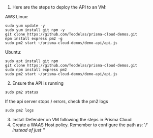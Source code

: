 1. Here are the steps to deploy the API to an VM:

AWS Linux:
```
sudo yum update -y
sudo yum install git npm -y
git clone https://github.com/Teodelas/prisma-cloud-demos.git
npm install express pm2 -g
sudo pm2 start ~/prisma-cloud-demos/demo-api/api.js
```

Ubuntu:
```
sudo apt install git npm
git clone https://github.com/Teodelas/prisma-cloud-demos.git
sudo npm install express pm2
sudo pm2 start ~/prisma-cloud-demos/demo-api/api.js
```
2. Ensure the API is running
```
sudo pm2 status
```
If the api server stops / errors, check the pm2 logs
```
sudo pm2 logs
```
3. Install Defender on VM following the steps in Prisma Cloud
4. Create a WAAS Host policy. Remember to configure the path as: '/*' instead of just '*'

